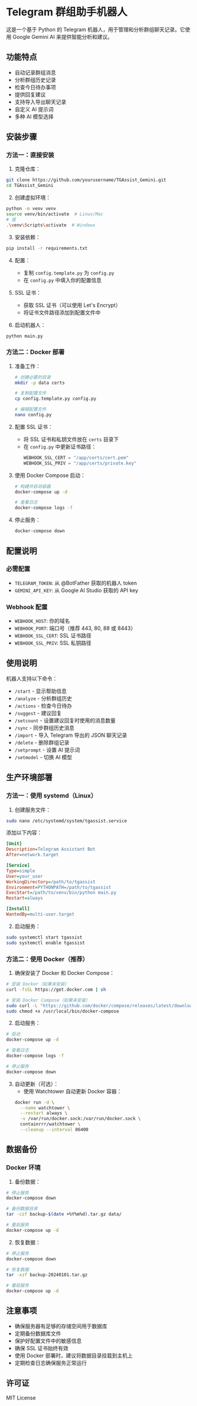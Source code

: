 # Telegram 群组助手机器人

这是一个基于 Python 的 Telegram 机器人，用于管理和分析群组聊天记录。它使用 Google Gemini AI 来提供智能分析和建议。

## 功能特点

- 自动记录群组消息
- 分析群组历史记录
- 检查今日待办事项
- 提供回复建议
- 支持导入导出聊天记录
- 自定义 AI 提示词
- 多种 AI 模型选择

## 安装步骤

### 方法一：直接安装

1. 克隆仓库：
```bash
git clone https://github.com/yourusername/TGAssist_Gemini.git
cd TGAssist_Gemini
```

2. 创建虚拟环境：
```bash
python -m venv venv
source venv/bin/activate  # Linux/Mac
# 或
.\venv\Scripts\activate  # Windows
```

3. 安装依赖：
```bash
pip install -r requirements.txt
```

4. 配置：
   - 复制 `config.template.py` 为 `config.py`
   - 在 `config.py` 中填入你的配置信息

5. SSL 证书：
   - 获取 SSL 证书（可以使用 Let's Encrypt）
   - 将证书文件路径添加到配置文件中

6. 启动机器人：
```bash
python main.py
```

### 方法二：Docker 部署

1. 准备工作：
   ```bash
   # 创建必要的目录
   mkdir -p data certs
   
   # 复制配置文件
   cp config.template.py config.py
   
   # 编辑配置文件
   nano config.py
   ```

2. 配置 SSL 证书：
   - 将 SSL 证书和私钥文件放在 `certs` 目录下
   - 在 `config.py` 中更新证书路径：
     ```python
     WEBHOOK_SSL_CERT = "/app/certs/cert.pem"
     WEBHOOK_SSL_PRIV = "/app/certs/private.key"
     ```

3. 使用 Docker Compose 启动：
   ```bash
   # 构建并启动容器
   docker-compose up -d
   
   # 查看日志
   docker-compose logs -f
   ```

4. 停止服务：
   ```bash
   docker-compose down
   ```

## 配置说明

### 必需配置
- `TELEGRAM_TOKEN`: 从 @BotFather 获取的机器人 token
- `GEMINI_API_KEY`: 从 Google AI Studio 获取的 API key

### Webhook 配置
- `WEBHOOK_HOST`: 你的域名
- `WEBHOOK_PORT`: 端口号（推荐 443, 80, 88 或 8443）
- `WEBHOOK_SSL_CERT`: SSL 证书路径
- `WEBHOOK_SSL_PRIV`: SSL 私钥路径

## 使用说明

机器人支持以下命令：
- `/start` - 显示帮助信息
- `/analyze` - 分析群组历史
- `/actions` - 检查今日待办
- `/suggest` - 建议回复
- `/setcount` - 设置建议回复时使用的消息数量
- `/sync` - 同步群组历史消息
- `/import` - 导入 Telegram 导出的 JSON 聊天记录
- `/delete` - 删除群组记录
- `/setprompt` - 设置 AI 提示词
- `/setmodel` - 切换 AI 模型

## 生产环境部署

### 方法一：使用 systemd（Linux）

1. 创建服务文件：
```bash
sudo nano /etc/systemd/system/tgassist.service
```

添加以下内容：
```ini
[Unit]
Description=Telegram Assistant Bot
After=network.target

[Service]
Type=simple
User=your_user
WorkingDirectory=/path/to/tgassist
Environment=PYTHONPATH=/path/to/tgassist
ExecStart=/path/to/venv/bin/python main.py
Restart=always

[Install]
WantedBy=multi-user.target
```

2. 启动服务：
```bash
sudo systemctl start tgassist
sudo systemctl enable tgassist
```

### 方法二：使用 Docker（推荐）

1. 确保安装了 Docker 和 Docker Compose：
```bash
# 安装 Docker（如果未安装）
curl -fsSL https://get.docker.com | sh

# 安装 Docker Compose（如果未安装）
sudo curl -L "https://github.com/docker/compose/releases/latest/download/docker-compose-$(uname -s)-$(uname -m)" -o /usr/local/bin/docker-compose
sudo chmod +x /usr/local/bin/docker-compose
```

2. 启动服务：
```bash
# 启动
docker-compose up -d

# 查看日志
docker-compose logs -f

# 停止服务
docker-compose down
```

3. 自动更新（可选）：
   - 使用 Watchtower 自动更新 Docker 容器：
   ```bash
   docker run -d \
     --name watchtower \
     --restart always \
     -v /var/run/docker.sock:/var/run/docker.sock \
     containrrr/watchtower \
     --cleanup --interval 86400
   ```

## 数据备份

### Docker 环境

1. 备份数据：
```bash
# 停止服务
docker-compose down

# 备份数据目录
tar -czf backup-$(date +%Y%m%d).tar.gz data/

# 重启服务
docker-compose up -d
```

2. 恢复数据：
```bash
# 停止服务
docker-compose down

# 恢复数据
tar -xzf backup-20240101.tar.gz

# 重启服务
docker-compose up -d
```

## 注意事项

- 确保服务器有足够的存储空间用于数据库
- 定期备份数据库文件
- 保护好配置文件中的敏感信息
- 确保 SSL 证书始终有效
- 使用 Docker 部署时，建议将数据目录挂载到主机上
- 定期检查日志确保服务正常运行

## 许可证

MIT License 
